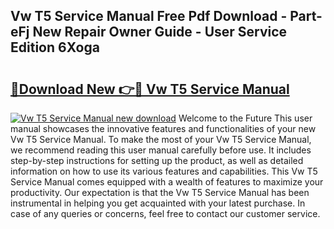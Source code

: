 ## Vw T5 Service Manual Free Pdf Download - Part-eFj New Repair Owner Guide - User Service Edition 6Xoga

# <h2><a href="http://bc47944.oget.top/?id=Vw+T5+Service+Manual">🔗Download New 👉🔴 Vw T5 Service Manual</a></h2>

[![Vw T5 Service Manual new download](https://i.imgur.com/5g1atiW.png)](http://bc47944.oget.top/?id=Vw+T5+Service+Manual)
Welcome to the Future This user manual showcases the innovative features and functionalities of your new Vw T5 Service Manual. To make the most of your Vw T5 Service Manual, we recommend reading this user manual carefully before use. It includes step-by-step instructions for setting up the product, as well as detailed information on how to use its various features and capabilities. This Vw T5 Service Manual comes equipped with a wealth of features to maximize your productivity. Our expectation is that the Vw T5 Service Manual has been instrumental in helping you get acquainted with your latest purchase. In case of any queries or concerns, feel free to contact our customer service.
